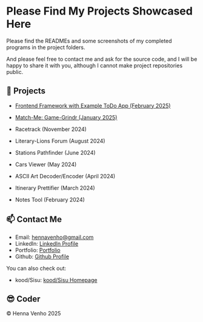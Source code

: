 # Please Find My Projects Showcased Here

Please find the READMEs and some screenshots of my completed programs in the project folders. 

And please feel free to contact me and ask for the source code, and I will be happy to share it with you, although I cannot make project repositories public.


## :star2: Projects

- [Frontend Framework with Example ToDo App (February 2025)](./frontend-framework/)
- [Match-Me: Game-Grindr (January 2025)](./match-me/)

- Racetrack (November 2024)
- Literary-Lions Forum (August 2024)
- Stations Pathfinder (June 2024)
- Cars Viewer (May 2024)
- ASCII Art Decoder/Encoder (April 2024)
- Itinerary Prettifier (March 2024)
- Notes Tool (February 2024)


## :mailbox: Contact Me

- Email: hennavenho@gmail.com
- LinkedIn: <a href="https://www.linkedin.com/in/henna-venho" target="_blank"
                    rel="noopener noreferrer">LinkedIn Profile</a>
- Portfolio: <a href="https://hennavenho.github.io/Portfolio/" target="_blank"
                    rel="noopener noreferrer">Portfolio</a>
- Github: <a href="https://github.com/HennaVenho" target="_blank"
                    rel="noopener noreferrer">Github Profile</a>

You can also check out: 
- kood/Sisu: <a href="https://koodsisu.fi/" target="_blank"
                    rel="noopener noreferrer">kood/Sisu Homepage</a>


## :sunglasses: Coder 

:copyright: Henna Venho 2025